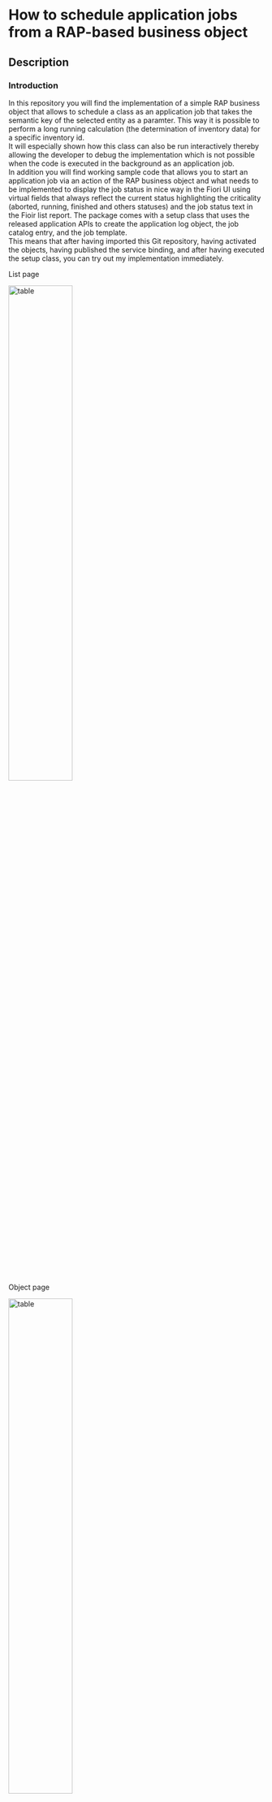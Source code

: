 # How to schedule application jobs from a RAP-based business object

<!--- Register repository https://api.reuse.software/register, then add REUSE badge:
[![REUSE status](https://api.reuse.software/badge/github.com/SAP-samples/REPO-NAME)](https://api.reuse.software/info/github.com/SAP-samples/REPO-NAME)
-->

## Description

### Introduction

In this repository you will find the implementation of a simple RAP business object that allows to schedule a class as an application job that takes the semantic key of the selected entity as a paramter. This way it is possible to perform a long running calculation (the determination of inventory data) for a specific inventory id.  
It will especially shown how this class can also be run interactively thereby allowing the developer to debug the implementation which is not possible when the code is executed in the background as an application job.  
In addition you will find working sample code that allows you to start an application job via an action of the RAP business object and what needs to be implemented to display the job status in nice way in the Fiori UI using virtual fields that always reflect the current status highlighting the criticality (aborted, running, finished and others statuses) and the job status text in the Fioir list report.
The package comes with a setup class that uses the released application APIs to create the application log object, the job catalog entry, and the job template.  
This means that after having imported this Git repository, having activated the objects, having published the service binding, and after having executed the setup class, you can try out my implementation immediately.

List page

 <img src="images/z_demo_appl_jobs_000.png" alt="table" width="50%">
 
 Object page   
 
 <img src="images/z_demo_appl_jobs_010.png" alt="table" width="50%">     

### Coding explained

#### Implementing the class that runs as an application job

A class that can be started as an application job must implement the following two interfaces: 
- if_apj_rt_exec_object~execute
- if_apj_dt_exec_object~get_parameters
Both interfaces come with only one method _execute( )_ and _get_parameters( )_ that must be implemented each.  
In addition we used the interface _IF_OO_ADT_CLASSRUN_ which allows you to run it interactively using the _main()_ method. 
Alternatively the code will write the output to the application log.

##### add_text_to_app_log_or_console( )
This method takes a character string of length 200 as a parameter which is either sent to the console window or written to the application log depending on whether the class has been started interactively via pressing F9 or whether it has been scheduled as a background job so that the method _execute( )_ will be called.

##### if_oo_adt_classrun~main( )
The interface _if_oo_adt_classrun_ is used to make the live of the developer easier when implementing the business logic. This is because it allows to run the class interactively when pressing F9. 
Within our main( ) method the execute( ) method is called and certain default values are passed. The output via the out object is wrapped in the method add_text_to_app_log_or_console( ) which either writes the string that it passed to the console window or to the application log depending on whether the class has been started to run interactively via F9 or whether it has been scheduled application job in the background. 

##### if_apj_rt_exec_object~execute( )
This method is actually called when the application job is started by the framework. Parameters can either be passed when using the released application job scheduling API directly or by selecting an appropriate application job template or as a fallback by running the method if_apj_dt_exec_object~get_parameters( ) that returns the type of parameters alongside with default values if returning such default values have been implemented.


##### if_apj_dt_exec_object~get_parameters( )
This method plays a similar part as the select option part of classic ABAP report. It defines on the one hand which parameters are expected by our class as parameters and it allows the developer to define certain default values that are being returned if no data is passed when the job has been scheduled.


#### application log, job catalog entry and jop template

In order to schedule our class as an application job we have to create a job catalog entry and a job template.
And to be able to write the output of your class to ab application log we also have to create an application log object if there is no existing application log object that shall be reused.  
All three objects are being created by the setup class **zapp_cl_demo_01_setup**.   
Alternatively it is possible to create those objects manually using the appropriate json based editors.  
After an application job has been started an after it has been scheduled the job status and the job log can be checked using the administrative job scheduling app.  
(it has to be checked why a developer can run the application jobs of the RAP generator)

#### RAP business object   

So far it is only possible to call the job scheduling API ``CL_APJ_RT_API=>SCHEDULE_JOB`` within the additional save phase. As a result the **jobname** and **jobcount** are only available in the additional save phase but not in the interaction phase. As a result one has to update the table of the business object with these values during the additional save phase. However, at this point in time the business data cannot be changed anymore.   

When the job scheduling API would be called already during the interaction phase the problem can occur that implicit database commits are triggered. An example would be a remote API call or triggering the action to save draft data. Afterwards it would still be possible that a validation fails so that the business object still resides in an inconsistent state. However because of the implicit database commits mentioned above the application job would have been scheduled.

In an upcoming version of the job scheduling API it will thus be possible to generate a valid jobname and jobcount beforehand. 

The jobname and jobcount that are retrieved using this API call can then during the interaction phase be stored into the transaction buffer of your business object. The data can then later be used to call the job scheduling API ``CL_APJ_RT_API=>SCHEDULE_JOB`` within the additional save phase.

##### Start the application job via an action

When executing the action ``calculateInventory`` the flag ``ScheduleJob`` is set in the transactional buffer that an application job should be scheduled.

<pre>

   LOOP AT inventories INTO DATA(inventory).
      CLEAR update_line.
      update_line-%key = inventory-%key.
      update_line-ScheduleJob =  abap_true.
      APPEND update_line TO update.
    ENDLOOP.

    MODIFY ENTITIES OF ZAPPR_InventoryTP_01 IN LOCAL MODE
         ENTITY Inventory
           UPDATE FIELDS (
                          ScheduleJob
                          ) WITH update
        REPORTED reported
        FAILED failed
        MAPPED mapped.

</pre>

When the validations have been successfull and the save sequence is reached the code checks if the ``ScheduleJob`` flag is set. If yes the job is scheduled and the return parameters ``jobname`` and ``jobcount`` are stored into the database table ``zapp_inven_01`` of our RAP business object.

<pre>

    LOOP AT update-inventory INTO DATA(update_inventory)
            WHERE ScheduleJob = abap_true AND
                  %control-ScheduleJob = if_abap_behv=>mk-on.

      TRY.

          job_start_info-start_immediately = abap_true.

          job_parameter-name = zapp_cl_demo_01=>selection_name . "'INVENT'.
          range_value-sign = 'I'.
          range_value-option = 'EQ'.
          range_value-low = update_inventory-uuid.
          APPEND range_value TO job_parameter-t_value.
          APPEND job_parameter TO job_parameters.


          cl_apj_rt_api=>schedule_job(
              EXPORTING
              iv_job_template_name = job_template_name
              iv_job_text = |Calculate inventory of { update_inventory-ProductID }|
              is_start_info = job_start_info
              it_job_parameter_value = job_parameters
              IMPORTING
              ev_jobname  = job_name
              ev_jobcount = job_count
              ).

          UPDATE zapp_inven_01 SET job_count = @job_count , job_name = @job_name WHERE uuid = @update_inventory-uuid.

   CATCH cx_apj_rt INTO DATA(job_scheduling_error).
   
   " some error handling
   
   ENDTRY.

</pre>

##### Display the job status via virtual elements

Since the values ``jobname`` and ``jobcount`` have been persisted in the database table it is possible to display the status of application job using virtual fields. 
These fields contain the job status (for example **'F'** for finished) and the appropriate text. In addition the criticality is calculated and used to show the text in the appropriate colours. (green for finished, red for aborted and orange for running).  

<pre>
 IF <fs_original_data>-jobname IS NOT INITIAL AND <fs_original_data>-jobcount IS NOT INITIAL.

            cl_apj_rt_api=>get_job_status(
              EXPORTING
                iv_jobname  = <fs_original_data>-JobName
                iv_jobcount = <fs_original_data>-JobCount
              IMPORTING
                ev_job_status = JobStatus
                ev_job_status_text = jobstatustext
              ).

            <fs_original_data>-JobStatus = jobstatus.
            <fs_original_data>-JobStatusText = jobstatustext.

            CASE jobstatus.
              WHEN 'F'. "Finished
                <fs_original_data>-JobStatusCriticality = 3.
              WHEN 'A'. "Aborted
                <fs_original_data>-JobStatusCriticality = 1.
              WHEN 'R'. "Running
                <fs_original_data>-JobStatusCriticality = 2.
              WHEN OTHERS.
                <fs_original_data>-JobStatusCriticality = 0.
            ENDCASE.

          ENDIF.


</pre>






## Requirements

- ABAP Platform 2021 and higher  
- SAP BTP, ABAP Environment  
- SAP S/4HANA, ABAP Environment  

## Download and Installation

- Create a package, e.g. Z_DEMO_APPL_JOBS 
- Link the URL of this repo with the package that you have created beforehand
- Pull the content of this repository
- Activate all changes
- Run the setup class ``zapp_cl_demo_01_setup``  
- Publish the service bindings ``ZAPPUI_INVENTORY_O4_01`` or ``ZAPPUI_INVENTORY_O2_01``   

## Known Issues
<!-- You may simply state "No known issues. -->

## How to obtain support
[Create an issue](https://github.com/SAP-samples/<repository-name>/issues) in this repository if you find a bug or have questions about the content.
 
For additional support, [ask a question in SAP Community](https://answers.sap.com/questions/ask.html).

## Contributing
If you wish to contribute code, offer fixes or improvements, please send a pull request. Due to legal reasons, contributors will be asked to accept a DCO when they create the first pull request to this project. This happens in an automated fashion during the submission process. SAP uses [the standard DCO text of the Linux Foundation](https://developercertificate.org/).

## License
Copyright (c) 2022 SAP SE or an SAP affiliate company. All rights reserved. This project is licensed under the Apache Software License, version 2.0 except as noted otherwise in the [LICENSE](LICENSE) file.
